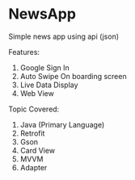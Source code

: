 # NewsApp
Simple news app using api (json)

Features:
1. Google Sign In
2. Auto Swipe On boarding screen
3. Live Data Display
4. Web View

Topic Covered:
1. Java (Primary Language)
2. Retrofit
3. Gson
4. Card View
5. MVVM
6. Adapter

